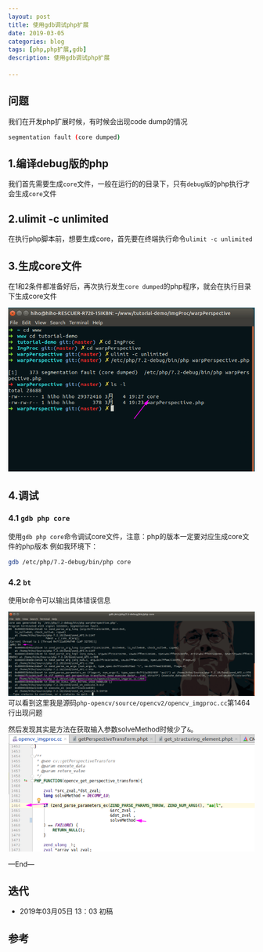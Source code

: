 ```yaml
---
layout: post
title: 使用gdb调试php扩展
date: 2019-03-05
categories: blog
tags: [php,php扩展,gdb]
description: 使用gdb调试php扩展

---
```


## 问题
我们在开发php扩展时候，有时候会出现code dump的情况

```bash
segmentation fault (core dumped)
```

## 1.编译debug版的php
我们首先需要生成`core`文件，一般在运行的的目录下，只有`debug版`的php执行才会生成`core`文件


## 2.ulimit -c unlimited
在执行php脚本前，想要生成core，首先要在终端执行命令`ulimit -c unlimited`

## 3.生成core文件
在1和2条件都准备好后，再次执行发生`core dumped`的php程序，就会在执行目录下生成core文件

![1.png](/source/images/gdb-php-extension/1.png)

## 4.调试

### 4.1 `gdb php core` 
使用`gdb php core`命令调试core文件，注意：php的版本一定要对应生成core文件的php版本
例如我环境下：

```bash
gdb /etc/php/7.2-debug/bin/php core
```

### 4.2 `bt`
使用bt命令可以输出具体错误信息

![2.png](/source/images/gdb-php-extension/2.png)
可以看到这里我是源码`php-opencv/source/opencv2/opencv_imgproc.cc`第1464行出现问题

然后发现其实是方法在获取输入参数solveMethod时候少了`&`。
![3.png](/source/images/gdb-php-extension/3.png)


—End—

## 迭代

* 2019年03月05日 13：03 初稿

## 参考


